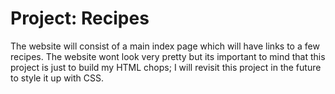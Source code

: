 # Project: Recipes

The website will consist of a main index page which will have links to a few recipes. The website wont look very pretty but its important to mind that this project is just to build my HTML chops; I will revisit this project in the future to style it up with CSS. 

